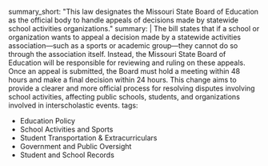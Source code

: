 summary_short: "This law designates the Missouri State Board of Education as the official body to handle appeals of decisions made by statewide school activities organizations."
summary: |
  The bill states that if a school or organization wants to appeal a decision made by a statewide activities association—such as a sports or academic group—they cannot do so through the association itself. Instead, the Missouri State Board of Education will be responsible for reviewing and ruling on these appeals. Once an appeal is submitted, the Board must hold a meeting within 48 hours and make a final decision within 24 hours. This change aims to provide a clearer and more official process for resolving disputes involving school activities, affecting public schools, students, and organizations involved in interscholastic events.
tags:
  - Education Policy
  - School Activities and Sports
  - Student Transportation & Extracurriculars
  - Government and Public Oversight
  - Student and School Records
